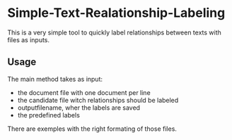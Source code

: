 # Simple-Text-Realationship-Labeling
This is a very simple tool to quickly label relationships between texts with files as inputs. 

## Usage

The main method takes as input:
- the document file with one document per line
- the candidate file witch relationships should be labeled
- outputfilename, wher the labels are saved
- the predefined labels

There are exemples with the right formating of those files.
